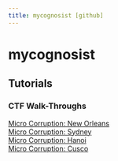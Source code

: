 ```yaml
---
title: mycognosist [github]
---
```


# mycognosist
## Tutorials

### CTF Walk-Throughs
[Micro Corruption: New Orleans](https://mycognosist.github.io/ctf-walkthroughs/micro-corruption-1.html)  
[Micro Corruption: Sydney](https://mycognosist.github.io/ctf-walkthroughs/micro-corruption-2.html)  
[Micro Corruption: Hanoi](https://mycognosist.github.io/ctf-walkthroughs/micro-corruption-3.html)  
[Micro Corruption: Cusco](https://mycognosist.github.io/ctf-walkthroughs/micro-corruption-4.html)  
